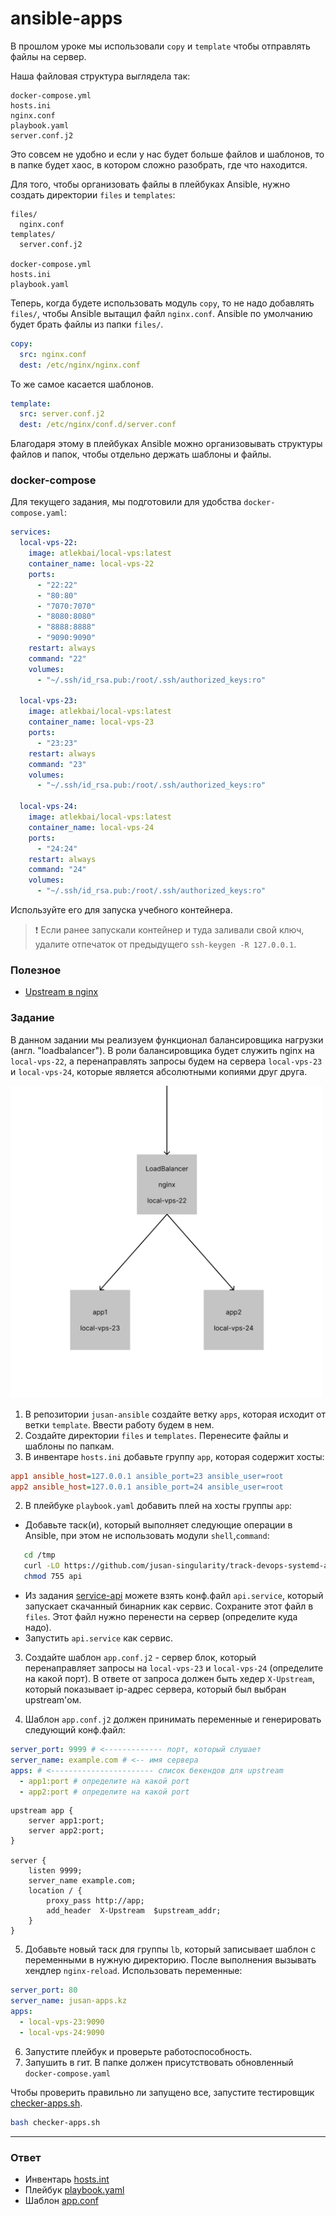# ansible-apps

В прошлом уроке мы использовали `copy` и `template` чтобы отправлять файлы на сервер.

Наша файловая структура выглядела так:

```
docker-compose.yml
hosts.ini
nginx.conf
playbook.yaml
server.conf.j2
```

Это совсем не удобно и если у нас будет больше файлов и шаблонов, то в папке будет хаос,
в котором сложно разобрать, где что находится.

Для того, чтобы организовать файлы в плейбуках Ansible, нужно создать директории `files`
и `templates`:

```
files/
  nginx.conf
templates/
  server.conf.j2

docker-compose.yml
hosts.ini
playbook.yaml
```

Теперь, когда будете использовать модуль `copy`, то не надо добавлять `files/`, чтобы
Ansible вытащил файл `nginx.conf`. Ansible по умолчанию будет брать файлы из папки `files/`.

```yaml
copy:
  src: nginx.conf
  dest: /etc/nginx/nginx.conf
```

То же самое касается шаблонов.

```yaml
template:
  src: server.conf.j2
  dest: /etc/nginx/conf.d/server.conf
```

Благодаря этому в плейбуках Ansible можно организовывать структуры файлов и папок, чтобы
отдельно держать шаблоны и файлы.

### docker-compose

Для текущего задания, мы подготовили для удобства `docker-compose.yaml`:

```yaml
services:
  local-vps-22:
    image: atlekbai/local-vps:latest
    container_name: local-vps-22
    ports:
      - "22:22"
      - "80:80"
      - "7070:7070"
      - "8080:8080"
      - "8888:8888"
      - "9090:9090"
    restart: always
    command: "22"
    volumes:
      - "~/.ssh/id_rsa.pub:/root/.ssh/authorized_keys:ro"

  local-vps-23:
    image: atlekbai/local-vps:latest
    container_name: local-vps-23
    ports:
      - "23:23"
    restart: always
    command: "23"
    volumes:
      - "~/.ssh/id_rsa.pub:/root/.ssh/authorized_keys:ro"

  local-vps-24:
    image: atlekbai/local-vps:latest
    container_name: local-vps-24
    ports:
      - "24:24"
    restart: always
    command: "24"
    volumes:
      - "~/.ssh/id_rsa.pub:/root/.ssh/authorized_keys:ro"
```

Используйте его для запуска учебного контейнера.

> ❗️ Если ранее запускали контейнер и туда заливали свой ключ, удалите отпечаток от предыдущего `ssh-keygen -R 127.0.0.1`.

### Полезное

- [Upstream в nginx](http://nginx.org/en/docs/http/ngx_http_upstream_module.html)

### Задание

В данном задании мы реализуем функционал балансировщика нагрузки (англ. "loadbalancer").
В роли балансировщика будет служить nginx на `local-vps-22`, а перенаправлять запросы
будем на сервера `local-vps-23` и `local-vps-24`, которые является абсолютными копиями
друг друга.

<img src="lb.png" alt="loadbalancing" width="500">

1. В репозитории `jusan-ansible` создайте ветку `apps`, которая исходит от ветки `template`.
   Ввести работу будем в нем.
2. Создайте директории `files` и `templates`. Перенесите файлы и шаблоны по папкам.
3. В инвентаре `hosts.ini` добавьте группу `app`, которая содержит хосты:

```ini
app1 ansible_host=127.0.0.1 ansible_port=23 ansible_user=root
app2 ansible_host=127.0.0.1 ansible_port=24 ansible_user=root
```

2. В плейбуке `playbook.yaml` добавить плей на хосты группы `app`:

- Добавьте таск(и), который выполняет следующие операции в Ansible, при этом не использовать модули `shell`,`command`:

```bash
   cd /tmp
   curl -LO https://github.com/jusan-singularity/track-devops-systemd-api/releases/download/v0.1/api
   chmod 755 api
```

- Из задания [service-api](https://stepik.org/lesson/679792/step/5?unit=678429) можете
  взять конф.файл `api.service`, который запускает скачанный бинарник как сервис. Сохраните
  этот файл в `files`. Этот файл нужно перенести на сервер (определите куда надо).
- Запустить `api.service` как сервис.

3. Создайте шаблон `app.conf.j2` - сервер блок, который перенаправляет запросы на `local-vps-23` и
   `local-vps-24` (определите на какой порт). В ответе от запроса должен быть хедер
   `X-Upstream`, который показывает ip-адрес сервера, который был выбран upstream'ом.

4. Шаблон `app.conf.j2` должен принимать переменные и генерировать следующий конф.файл:

```yaml
server_port: 9999 # <------------- порт, который слушает
server_name: example.com # <-- имя сервера
apps: # <----------------------- список бекендов для upstream
  - app1:port # определите на какой port
  - app2:port # определите на какой port
```

```nginx
upstream app {
    server app1:port;
    server app2:port;
}

server {
    listen 9999;
    server_name example.com;
    location / {
        proxy_pass http://app;
        add_header  X-Upstream  $upstream_addr;
    }
}
```

5. Добавьте новый таск для группы `lb`, который записывает шаблон с переменными в нужную директорию.
   После выполнения вызывать хендлер `nginx-reload`. Использовать переменные:

```yaml
server_port: 80
server_name: jusan-apps.kz
apps:
  - local-vps-23:9090
  - local-vps-24:9090
```

6. Запустите плейбук и проверьте работоспособность.
7. Запушить в гит. В папке должен присутствовать обновленный `docker-compose.yaml`

Чтобы проверить правильно ли запущено все, запустите тестировщик [checker-apps.sh](https://stepik.org/media/attachments/lesson/698792/checker-apps.sh).

```bash
bash checker-apps.sh
```

---

### Ответ

- Инвентарь [hosts.int](./hosts.ini)
- Плейбук [playbook.yaml](./playbook.yaml)
- Шаблон [app.conf](./templates/app.conf.j2)
